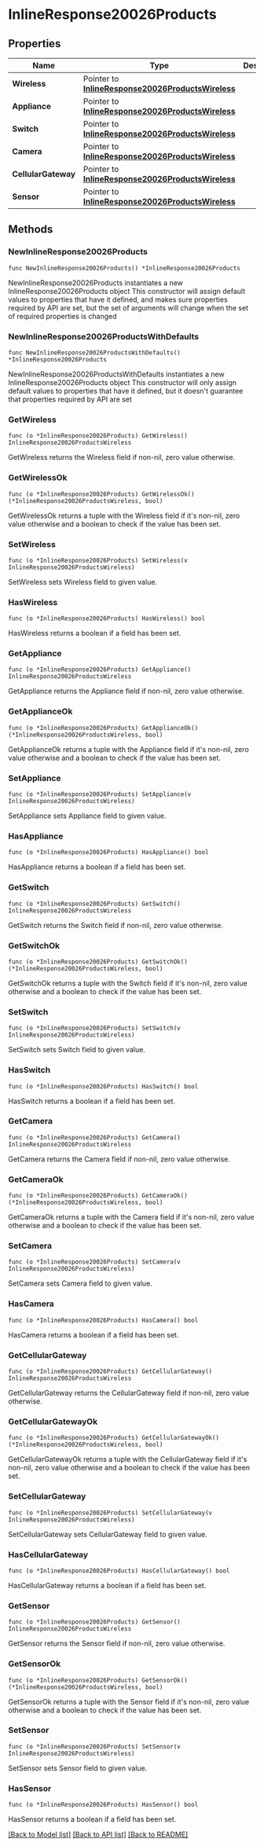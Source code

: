 # InlineResponse20026Products

## Properties

Name | Type | Description | Notes
------------ | ------------- | ------------- | -------------
**Wireless** | Pointer to [**InlineResponse20026ProductsWireless**](InlineResponse20026ProductsWireless.md) |  | [optional] 
**Appliance** | Pointer to [**InlineResponse20026ProductsWireless**](InlineResponse20026ProductsWireless.md) |  | [optional] 
**Switch** | Pointer to [**InlineResponse20026ProductsWireless**](InlineResponse20026ProductsWireless.md) |  | [optional] 
**Camera** | Pointer to [**InlineResponse20026ProductsWireless**](InlineResponse20026ProductsWireless.md) |  | [optional] 
**CellularGateway** | Pointer to [**InlineResponse20026ProductsWireless**](InlineResponse20026ProductsWireless.md) |  | [optional] 
**Sensor** | Pointer to [**InlineResponse20026ProductsWireless**](InlineResponse20026ProductsWireless.md) |  | [optional] 

## Methods

### NewInlineResponse20026Products

`func NewInlineResponse20026Products() *InlineResponse20026Products`

NewInlineResponse20026Products instantiates a new InlineResponse20026Products object
This constructor will assign default values to properties that have it defined,
and makes sure properties required by API are set, but the set of arguments
will change when the set of required properties is changed

### NewInlineResponse20026ProductsWithDefaults

`func NewInlineResponse20026ProductsWithDefaults() *InlineResponse20026Products`

NewInlineResponse20026ProductsWithDefaults instantiates a new InlineResponse20026Products object
This constructor will only assign default values to properties that have it defined,
but it doesn't guarantee that properties required by API are set

### GetWireless

`func (o *InlineResponse20026Products) GetWireless() InlineResponse20026ProductsWireless`

GetWireless returns the Wireless field if non-nil, zero value otherwise.

### GetWirelessOk

`func (o *InlineResponse20026Products) GetWirelessOk() (*InlineResponse20026ProductsWireless, bool)`

GetWirelessOk returns a tuple with the Wireless field if it's non-nil, zero value otherwise
and a boolean to check if the value has been set.

### SetWireless

`func (o *InlineResponse20026Products) SetWireless(v InlineResponse20026ProductsWireless)`

SetWireless sets Wireless field to given value.

### HasWireless

`func (o *InlineResponse20026Products) HasWireless() bool`

HasWireless returns a boolean if a field has been set.

### GetAppliance

`func (o *InlineResponse20026Products) GetAppliance() InlineResponse20026ProductsWireless`

GetAppliance returns the Appliance field if non-nil, zero value otherwise.

### GetApplianceOk

`func (o *InlineResponse20026Products) GetApplianceOk() (*InlineResponse20026ProductsWireless, bool)`

GetApplianceOk returns a tuple with the Appliance field if it's non-nil, zero value otherwise
and a boolean to check if the value has been set.

### SetAppliance

`func (o *InlineResponse20026Products) SetAppliance(v InlineResponse20026ProductsWireless)`

SetAppliance sets Appliance field to given value.

### HasAppliance

`func (o *InlineResponse20026Products) HasAppliance() bool`

HasAppliance returns a boolean if a field has been set.

### GetSwitch

`func (o *InlineResponse20026Products) GetSwitch() InlineResponse20026ProductsWireless`

GetSwitch returns the Switch field if non-nil, zero value otherwise.

### GetSwitchOk

`func (o *InlineResponse20026Products) GetSwitchOk() (*InlineResponse20026ProductsWireless, bool)`

GetSwitchOk returns a tuple with the Switch field if it's non-nil, zero value otherwise
and a boolean to check if the value has been set.

### SetSwitch

`func (o *InlineResponse20026Products) SetSwitch(v InlineResponse20026ProductsWireless)`

SetSwitch sets Switch field to given value.

### HasSwitch

`func (o *InlineResponse20026Products) HasSwitch() bool`

HasSwitch returns a boolean if a field has been set.

### GetCamera

`func (o *InlineResponse20026Products) GetCamera() InlineResponse20026ProductsWireless`

GetCamera returns the Camera field if non-nil, zero value otherwise.

### GetCameraOk

`func (o *InlineResponse20026Products) GetCameraOk() (*InlineResponse20026ProductsWireless, bool)`

GetCameraOk returns a tuple with the Camera field if it's non-nil, zero value otherwise
and a boolean to check if the value has been set.

### SetCamera

`func (o *InlineResponse20026Products) SetCamera(v InlineResponse20026ProductsWireless)`

SetCamera sets Camera field to given value.

### HasCamera

`func (o *InlineResponse20026Products) HasCamera() bool`

HasCamera returns a boolean if a field has been set.

### GetCellularGateway

`func (o *InlineResponse20026Products) GetCellularGateway() InlineResponse20026ProductsWireless`

GetCellularGateway returns the CellularGateway field if non-nil, zero value otherwise.

### GetCellularGatewayOk

`func (o *InlineResponse20026Products) GetCellularGatewayOk() (*InlineResponse20026ProductsWireless, bool)`

GetCellularGatewayOk returns a tuple with the CellularGateway field if it's non-nil, zero value otherwise
and a boolean to check if the value has been set.

### SetCellularGateway

`func (o *InlineResponse20026Products) SetCellularGateway(v InlineResponse20026ProductsWireless)`

SetCellularGateway sets CellularGateway field to given value.

### HasCellularGateway

`func (o *InlineResponse20026Products) HasCellularGateway() bool`

HasCellularGateway returns a boolean if a field has been set.

### GetSensor

`func (o *InlineResponse20026Products) GetSensor() InlineResponse20026ProductsWireless`

GetSensor returns the Sensor field if non-nil, zero value otherwise.

### GetSensorOk

`func (o *InlineResponse20026Products) GetSensorOk() (*InlineResponse20026ProductsWireless, bool)`

GetSensorOk returns a tuple with the Sensor field if it's non-nil, zero value otherwise
and a boolean to check if the value has been set.

### SetSensor

`func (o *InlineResponse20026Products) SetSensor(v InlineResponse20026ProductsWireless)`

SetSensor sets Sensor field to given value.

### HasSensor

`func (o *InlineResponse20026Products) HasSensor() bool`

HasSensor returns a boolean if a field has been set.


[[Back to Model list]](../README.md#documentation-for-models) [[Back to API list]](../README.md#documentation-for-api-endpoints) [[Back to README]](../README.md)


